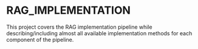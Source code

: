 # RAG_IMPLEMENTATION
This project covers the RAG implementation pipeline while describing/including almost all available implementation methods for each component of the pipeline.
